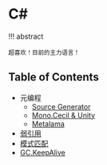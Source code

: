 # C&num;

!!! abstract

    超喜欢！目前的主力语言！

## Table of Contents

- 元编程
    - [Source Generator](meta-programming/source-generator.md)
    - [Mono.Cecil & Unity](meta-programming/mono-cecil-with-unity.md)
    - [Metalama](meta-programming/metalama.md)
- [弱引用](weak-references.md)
- [模式匹配](pattern-matching.md)
- [GC.KeepAlive](gc-keep-alive.md)